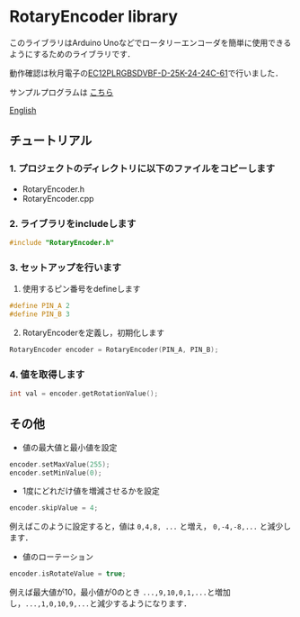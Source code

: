 # RotaryEncoder library
このライブラリはArduino Unoなどでロータリーエンコーダを簡単に使用できるようにするためのライブラリです．

動作確認は秋月電子の[EC12PLRGBSDVBF-D-25K-24-24C-61](http://akizukidenshi.com/catalog/g/gP-05773/)で行いました．

サンプルプログラムは [こちら](https://github.com/SeeLog/RotaryEncoder/blob/master/src/main.cpp)

[English](https://github.com/SeeLog/RotaryEncoder/blob/master/README.md)

## チュートリアル

### 1. プロジェクトのディレクトリに以下のファイルをコピーします
- RotaryEncoder.h
- RotaryEncoder.cpp

### 2. ライブラリをincludeします
```cpp
#include "RotaryEncoder.h"
```

### 3. セットアップを行います
  
  1. 使用するピン番号をdefineします
  ```cpp
  #define PIN_A 2
  #define PIN_B 3
  ```
  2. RotaryEncoderを定義し，初期化します
  ```cpp
  RotaryEncoder encoder = RotaryEncoder(PIN_A, PIN_B);
  ```
  
### 4. 値を取得します
```cpp
int val = encoder.getRotationValue();
```

## その他
- 値の最大値と最小値を設定

```cpp
encoder.setMaxValue(255);
encoder.setMinValue(0);
```

- 1度にどれだけ値を増減させるかを設定

```cpp
encoder.skipValue = 4;
```

例えばこのように設定すると，値は `0,4,8, ...` と増え， `0,-4,-8,...` と減少します．

- 値のローテーション

```cpp
encoder.isRotateValue = true;
```

例えば最大値が10，最小値が0のとき
`...,9,10,0,1,...`と増加し，`...,1,0,10,9,...`と減少するようになります．

